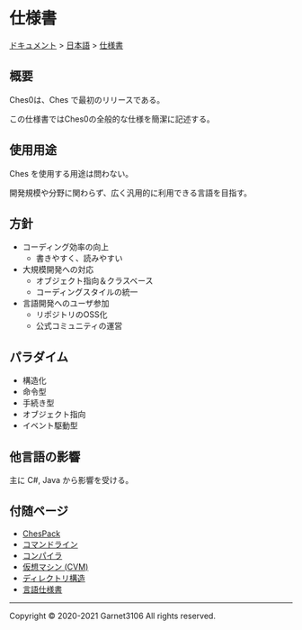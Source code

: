 # 仕様書

[ドキュメント](../../index.md) > [日本語](../index.md) > [仕様書](./index.md)

## 概要

Ches0は、Ches で最初のリリースである。

この仕様書ではChes0の全般的な仕様を簡潔に記述する。

## 使用用途

Ches を使用する用途は問わない。

開発規模や分野に関わらず、広く汎用的に利用できる言語を目指す。

## 方針

- コーディング効率の向上
    - 書きやすく、読みやすい
- 大規模開発への対応
    - オブジェクト指向＆クラスベース
    - コーディングスタイルの統一
- 言語開発へのユーザ参加
    - リポジトリのOSS化
    - 公式コミュニティの運営

## パラダイム

- 構造化
- 命令型
- 手続き型
- オブジェクト指向
- イベント駆動型

## 他言語の影響

主に C#, Java から影響を受ける。

## 付随ページ

- [ChesPack](./chespacks/index.md)
- [コマンドライン](./cmdline/index.md)
- [コンパイラ](./compiler/index.md)
- [仮想マシン (CVM)](./cvm/index.md)
- [ディレクトリ構造](./dirstruct/index.md)
- [言語仕様書](./lang/index.md)

---

Copyright © 2020-2021 Garnet3106 All rights reserved.
